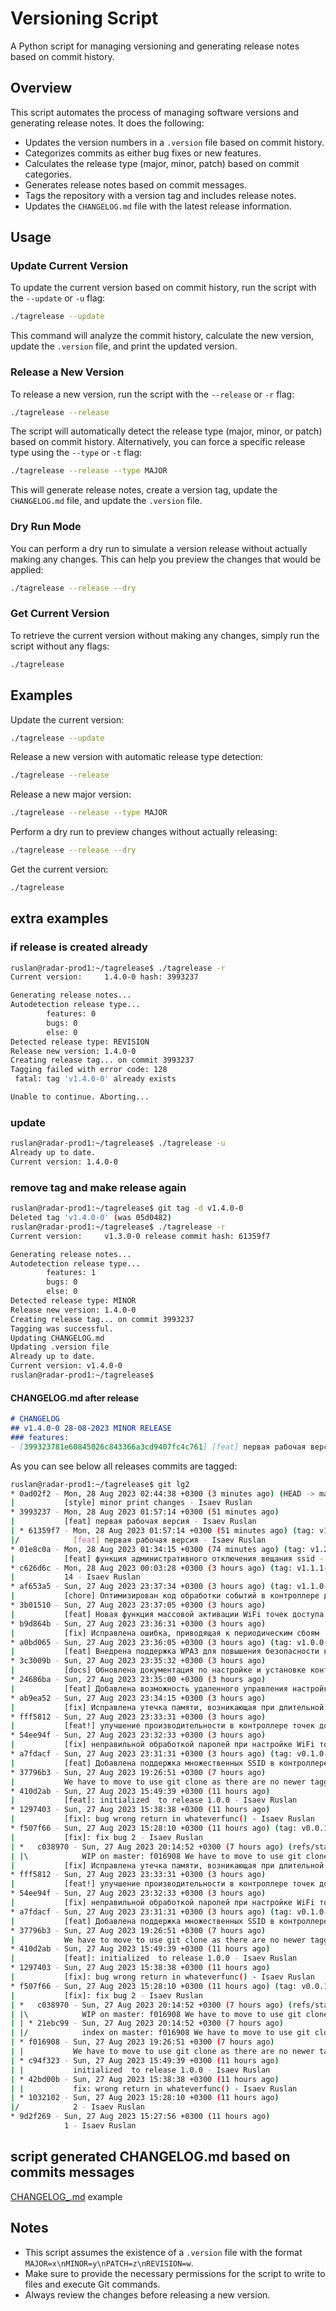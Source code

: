 # Versioning Script

A Python script for managing versioning and generating release notes based on commit history.

## Overview

This script automates the process of managing software versions and generating release notes. It does the following:

- Updates the version numbers in a `.version` file based on commit history.
- Categorizes commits as either bug fixes or new features.
- Calculates the release type (major, minor, patch) based on commit categories.
- Generates release notes based on commit messages.
- Tags the repository with a version tag and includes release notes.
- Updates the `CHANGELOG.md` file with the latest release information.

## Usage

### Update Current Version

To update the current version based on commit history, run the script with the `--update` or `-u` flag:

```sh
./tagrelease --update
```

This command will analyze the commit history, calculate the new version, update the `.version` file, and print the updated version.

### Release a New Version

To release a new version, run the script with the `--release` or `-r` flag:

```sh
./tagrelease --release
```

The script will automatically detect the release type (major, minor, or patch) based on commit history. Alternatively, you can force a specific release type using the `--type` or `-t` flag:

```sh
./tagrelease --release --type MAJOR
```

This will generate release notes, create a version tag, update the `CHANGELOG.md` file, and update the `.version` file.

### Dry Run Mode

You can perform a dry run to simulate a version release without actually making any changes. This can help you preview the changes that would be applied:

```sh
./tagrelease --release --dry
```

### Get Current Version

To retrieve the current version without making any changes, simply run the script without any flags:

```sh
./tagrelease
```

## Examples

Update the current version:

```sh
./tagrelease --update
```

Release a new version with automatic release type detection:

```sh
./tagrelease --release
```

Release a new major version:

```sh
./tagrelease --release --type MAJOR
```

Perform a dry run to preview changes without actually releasing:

```sh
./tagrelease --release --dry
```

Get the current version:

```sh
./tagrelease
```

## extra examples
### if release is created already
```sh
ruslan@radar-prod1:~/tagrelease$ ./tagrelease -r
Current version:     1.4.0-0 hash: 3993237

Generating release notes...
Autodetection release type...
        features: 0
        bugs: 0
        else: 0
Detected release type: REVISION
Release new version: 1.4.0-0
Creating release tag... on commit 3993237
Tagging failed with error code: 128
 fatal: tag 'v1.4.0-0' already exists

Unable to continue. Aborting...
```

### update
```sh
ruslan@radar-prod1:~/tagrelease$ ./tagrelease -u
Already up to date.
Current version: 1.4.0-0
```

### remove tag and make release again
```sh
ruslan@radar-prod1:~/tagrelease$ git tag -d v1.4.0-0
Deleted tag 'v1.4.0-0' (was 05d0482)
ruslan@radar-prod1:~/tagrelease$ ./tagrelease -r
Current version:     v1.3.0-0 release commit hash: 61359f7

Generating release notes...
Autodetection release type...
        features: 1
        bugs: 0
        else: 0
Detected release type: MINOR
Release new version: 1.4.0-0
Creating release tag... on commit 3993237
Tagging was successful.
Updating CHANGELOG.md
Updating .version file
Already up to date.
Current version: v1.4.0-0
ruslan@radar-prod1:~/tagrelease$ 
```
#### CHANGELOG.md after release
```md
# CHANGELOG
## v1.4.0-0 28-08-2023 MINOR RELEASE
### features:
- [399323781e60845026c843366a3cd9407fc4c761] [feat] первая рабочая версия
```


As you can see below all releases commits are tagged:
```sh
ruslan@radar-prod1:~/tagrelease$ git lg2
* 0ad02f2 - Mon, 28 Aug 2023 02:44:38 +0300 (3 minutes ago) (HEAD -> master, origin/master)
|           [style] minor print changes - Isaev Ruslan
* 3993237 - Mon, 28 Aug 2023 01:57:14 +0300 (51 minutes ago)
|           [feat] первая рабочая версия - Isaev Ruslan
| * 61359f7 - Mon, 28 Aug 2023 01:57:14 +0300 (51 minutes ago) (tag: v1.3.0-0)
|/            [feat] первая рабочая версия - Isaev Ruslan
* 01e8c0a - Mon, 28 Aug 2023 01:34:15 +0300 (74 minutes ago) (tag: v1.2.0-0)
|           [feat] функция административного отключения вещания ssid - Isaev Ruslan
* c626d6c - Mon, 28 Aug 2023 00:03:28 +0300 (3 hours ago) (tag: v1.1.1-0)
|           14 - Isaev Ruslan
* af653a5 - Sun, 27 Aug 2023 23:37:34 +0300 (3 hours ago) (tag: v1.1.0-0)
|           [chore] Оптимизирован код обработки событий в контроллере для снижения нагрузки на процессор - Isaev Ruslan
* 3b01510 - Sun, 27 Aug 2023 23:37:05 +0300 (3 hours ago)
|           [feat] Новая функция массовой активации WiFi точек доступа для упрощения масштабирования сети - Isaev Ruslan
* b9d864b - Sun, 27 Aug 2023 23:36:31 +0300 (3 hours ago)
|           [fix] Исправлена ошибка, приводящая к периодическим сбоям  в работе контроллера точек доступа - Isaev Ruslan
* a0bd065 - Sun, 27 Aug 2023 23:36:05 +0300 (3 hours ago) (tag: v1.0.0-0)
|           [feat] Внедрена поддержка WPA3 для повышения безопасности ваших WiFi сетей - Isaev Ruslan
* 3c3009b - Sun, 27 Aug 2023 23:35:32 +0300 (3 hours ago)
|           [docs] Обновлена документация по настройке и установке контроллера WiFi точек доступа - Isaev Ruslan
* 24686ba - Sun, 27 Aug 2023 23:35:00 +0300 (3 hours ago)
|           [feat] Добавлена возможность удаленного управления настройками QoS для WiFi точек доступа - Isaev Ruslan
* ab9ea52 - Sun, 27 Aug 2023 23:34:15 +0300 (3 hours ago)
|           [fix] Исправлена утечка памяти, возникающая при длительной работе контроллера в средах высокой загрузки - Isaev Ruslan
* fff5812 - Sun, 27 Aug 2023 23:33:31 +0300 (3 hours ago)
|           [feat!] улучшение производительности в контроллере точек доступа - Isaev Ruslan
* 54ee94f - Sun, 27 Aug 2023 23:32:33 +0300 (3 hours ago)
|           [fix] неправильной обработкой паролей при настройке WiFi точек доступа - Isaev Ruslan
* a7fdacf - Sun, 27 Aug 2023 23:31:31 +0300 (3 hours ago) (tag: v0.1.0-0)
|           [feat] Добавлена поддержка множественных SSID в контроллере WiFi точек доступа - Isaev Ruslan
* 37796b3 - Sun, 27 Aug 2023 19:26:51 +0300 (7 hours ago)
|           We have to move to use git clone as there are no newer tagged releases. - Isaev Ruslan
* 410d2ab - Sun, 27 Aug 2023 15:49:39 +0300 (11 hours ago)
|           [feat]: initialized  to release 1.0.0 - Isaev Ruslan
* 1297403 - Sun, 27 Aug 2023 15:38:38 +0300 (11 hours ago)
|           [fix]: bug wrong return in whateverfunc() - Isaev Ruslan
* f507f66 - Sun, 27 Aug 2023 15:28:10 +0300 (11 hours ago) (tag: v0.0.1-0)
|           [fix]: fix bug 2 - Isaev Ruslan
| *   c038970 - Sun, 27 Aug 2023 20:14:52 +0300 (7 hours ago) (refs/stash)
| |\            WIP on master: f016908 We have to move to use git clone as there are no newer tagged releases. - Isaev Ruslan
|           [fix] Исправлена утечка памяти, возникающая при длительной работе контроллера в средах высокой загрузки - Isaev Ruslan
* fff5812 - Sun, 27 Aug 2023 23:33:31 +0300 (3 hours ago)
|           [feat!] улучшение производительности в контроллере точек доступа - Isaev Ruslan
* 54ee94f - Sun, 27 Aug 2023 23:32:33 +0300 (3 hours ago)
|           [fix] неправильной обработкой паролей при настройке WiFi точек доступа - Isaev Ruslan
* a7fdacf - Sun, 27 Aug 2023 23:31:31 +0300 (3 hours ago) (tag: v0.1.0-0)
|           [feat] Добавлена поддержка множественных SSID в контроллере WiFi точек доступа - Isaev Ruslan
* 37796b3 - Sun, 27 Aug 2023 19:26:51 +0300 (7 hours ago)
|           We have to move to use git clone as there are no newer tagged releases. - Isaev Ruslan
* 410d2ab - Sun, 27 Aug 2023 15:49:39 +0300 (11 hours ago)
|           [feat]: initialized  to release 1.0.0 - Isaev Ruslan
* 1297403 - Sun, 27 Aug 2023 15:38:38 +0300 (11 hours ago)
|           [fix]: bug wrong return in whateverfunc() - Isaev Ruslan
* f507f66 - Sun, 27 Aug 2023 15:28:10 +0300 (11 hours ago) (tag: v0.0.1-0)
|           [fix]: fix bug 2 - Isaev Ruslan
| *   c038970 - Sun, 27 Aug 2023 20:14:52 +0300 (7 hours ago) (refs/stash)
| |\            WIP on master: f016908 We have to move to use git clone as there are no newer tagged releases. - Isaev Ruslan
| | * 21ebc99 - Sun, 27 Aug 2023 20:14:52 +0300 (7 hours ago)
| |/            index on master: f016908 We have to move to use git clone as there are no newer tagged releases. - Isaev Ruslan
| * f016908 - Sun, 27 Aug 2023 19:26:51 +0300 (7 hours ago)
| |           We have to move to use git clone as there are no newer tagged releases. - Isaev Ruslan
| * c94f323 - Sun, 27 Aug 2023 15:49:39 +0300 (11 hours ago)
| |           initialized  to release 1.0.0 - Isaev Ruslan
| * 42bd00b - Sun, 27 Aug 2023 15:38:38 +0300 (11 hours ago)
| |           fix: wrong return in whateverfunc() - Isaev Ruslan
| * 1032102 - Sun, 27 Aug 2023 15:28:10 +0300 (11 hours ago)
|/            2 - Isaev Ruslan
* 9d2f269 - Sun, 27 Aug 2023 15:27:56 +0300 (11 hours ago)
            1 - Isaev Ruslan
```

## script generated CHANGELOG.md based on commits messages
[CHANGELOG_.md](./CHANGELOG_.md) example

## Notes

- This script assumes the existence of a `.version` file with the format `MAJOR=x\nMINOR=y\nPATCH=z\nREVISION=w`.
- Make sure to provide the necessary permissions for the script to write to files and execute Git commands.
- Always review the changes before releasing a new version.
